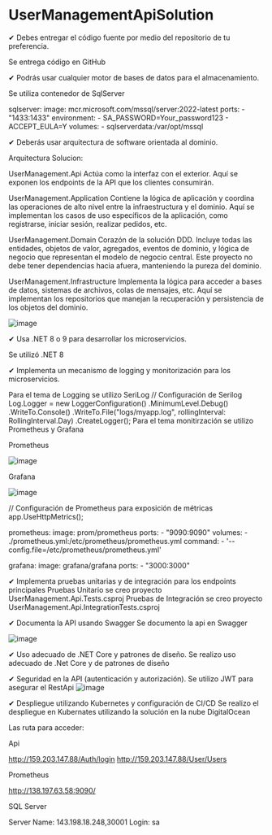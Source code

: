 # UserManagementApiSolution

✔ Debes entregar el código fuente por medio del repositorio de tu preferencia.

Se entrega código en GitHub

✔ Podrás usar cualquier motor de bases de datos para el almacenamiento.

Se utiliza contenedor de SqlServer

  sqlserver:
    image: mcr.microsoft.com/mssql/server:2022-latest
    ports:
      - "1433:1433"
    environment:
      - SA_PASSWORD=Your_password123
      - ACCEPT_EULA=Y
    volumes:
      - sqlserverdata:/var/opt/mssql

✔ Deberás usar arquitectura de software orientada al dominio.

Arquitectura Solucion:

UserManagement.Api
Actúa como la interfaz con el exterior. Aquí se exponen los endpoints de la API que los clientes consumirán.

UserManagement.Application
Contiene la lógica de aplicación y coordina las operaciones de alto nivel entre la infraestructura y el dominio. Aquí se implementan los casos de uso específicos de la aplicación, como registrarse, iniciar sesión, realizar pedidos, etc.

UserManagement.Domain
Corazón de la solución DDD. Incluye todas las entidades, objetos de valor, agregados, eventos de dominio, y lógica de negocio que representan el modelo de negocio central. Este proyecto no debe tener dependencias hacia afuera, manteniendo la pureza del dominio.

UserManagement.Infrastructure
Implementa la lógica para acceder a bases de datos, sistemas de archivos, colas de mensajes, etc. Aquí se implementan los repositorios que manejan la recuperación y persistencia de los objetos del dominio.

![image](https://github.com/user-attachments/assets/17a21181-904b-4ed9-a474-4dd04e1dc667)


✔ Usa .NET 8 o 9 para desarrollar los microservicios.

Se utilizó .NET 8

✔ Implementa un mecanismo de logging y monitorización para los microservicios.

Para el tema de Logging se utilizo SeriLog 
// Configuración de Serilog
Log.Logger = new LoggerConfiguration()
    .MinimumLevel.Debug()
    .WriteTo.Console()
    .WriteTo.File("logs/myapp.log", rollingInterval: RollingInterval.Day)
    .CreateLogger();
Para el tema monitirzación se utilizo Prometheus y Grafana

Prometheus

![image](https://github.com/user-attachments/assets/ef5fe88d-2633-4a27-b6a2-c435127a21ee)

Grafana

![image](https://github.com/user-attachments/assets/1c73288d-727b-458e-83cd-bf62fc3fbbd4)


// Configuración de Prometheus para exposición de métricas
app.UseHttpMetrics();

 prometheus:
   image: prom/prometheus
   ports:
     - "9090:9090"
   volumes:
     - ./prometheus.yml:/etc/prometheus/prometheus.yml
   command:
     - '--config.file=/etc/prometheus/prometheus.yml'
   
 grafana:
   image: grafana/grafana
   ports:
     - "3000:3000"
     
✔ Implementa pruebas unitarias y de integración para los endpoints principales
 Pruebas Unitario se creo proyecto UserManagement.Api.Tests.csproj
 Pruebas de Integración se creo proyecto UserManagement.Api.IntegrationTests.csproj
 
✔ Documenta la API usando Swagger
  Se documento la api en Swagger

  ![image](https://github.com/user-attachments/assets/5dc18f28-13b4-4664-9c94-1c9972940ba1)
  
  
✔ Uso adecuado de .NET Core y patrones de diseño. 
  Se realizo uso adecuado de .Net Core y de patrones de diseño
  
✔ Seguridad en la API (autenticación y autorización).
  Se utilizo JWT para asegurar el RestApi
  ![image](https://github.com/user-attachments/assets/73b72403-a4d2-4697-a17c-458f108822a7)

  
✔ Despliegue utilizando Kubernetes y configuración de CI/CD
  Se realizo el despliegue en Kubernates utilizando la solución en la nube DigitalOcean

  Las ruta para acceder:

  Api
  
  http://159.203.147.88/Auth/login
  http://159.203.147.88/User/Users

  Prometheus
  
  http://138.197.63.58:9090/

  SQL Server
  
  Server Name: 143.198.18.248,30001
  Login: sa
  


